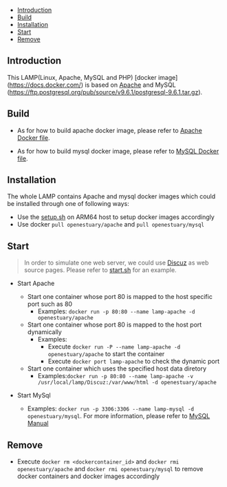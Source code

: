* [Introduction](#1)
* [Build ](#2)
* [Installation](#3)
* [Start](#4)
* [Remove](#5)

## <a name="1">Introduction</a>

This LAMP(Linux, Apache, MySQL and PHP) [docker image] (https://docs.docker.com/) is based on [Apache](https://www.apache.org) and MySQL (https://ftp.postgresql.org/pub/source/v9.6.1/postgresql-9.6.1.tar.gz).

## <a name="2">Build</a>
- As for how to build apache docker image, please refer to [Apache Docker file](https://github.com/open-estuary/dockerfiles/tree/master/apache).

- As for how to build mysql docker image, please refer to [MySQL Docker file](https://github.com/open-estuary/dockerfiles/tree/master/mysql).

## <a name="3">Installation</a>
The whole LAMP contains Apache and mysql docker images which could be installed through one of following ways:  
- Use the [setup.sh](https://github.com/open-estuary/packages/blob/master/docker_apps/lamp/setup.sh) on ARM64 host to setup docker images accordingly
- Use docker `pull openestuary/apache` and `pull openestuary/mysql` 

## <a name="4">Start</a>
> In order to simulate one web server, we could use [Discuz](http://download.comsenz.com/DiscuzX) as web source pages. 
> Please refer to [start.sh](https://github.com/open-estuary/packages/blob/master/docker_apps/lamp/start.sh) for an example. 
- Start Apache
  - Start one container whose port 80 is mapped to the host specific port such as 80
    - Examples: `docker run -p 80:80 --name lamp-apache -d openestuary/apache`
  - Start one container whose port 80 is mapped to the host port dynamically
    - Examples:
      - Execute `docker run -P --name lamp-apache -d openestuary/apache` to start the container
      - Execute `docker port lamp-apache` to check the dynamic port
  - Start one container which uses the specified host data diretory 
    - Examples:`docker run -p 80:80 --name lamp-apache -v /usr/local/lamp/Discuz:/var/www/html -d openestuary/apache`
    
- Start MySql
  - Examples: `docker run -p 3306:3306 --name lamp-mysql -d openestuary/mysql`. For more information, please refer to [MySQL Manual](https://github.com/open-estuary/packages/edit/master/docker_apps/mysql/MySQL_Manual.md)
                                                        
## <a name="5">Remove</a>
- Execute `docker rm <dockercontainer_id>` and `docker rmi openestuary/apache` and `docker rmi openestuary/mysql` to remove docker containers and docker images accordingly
